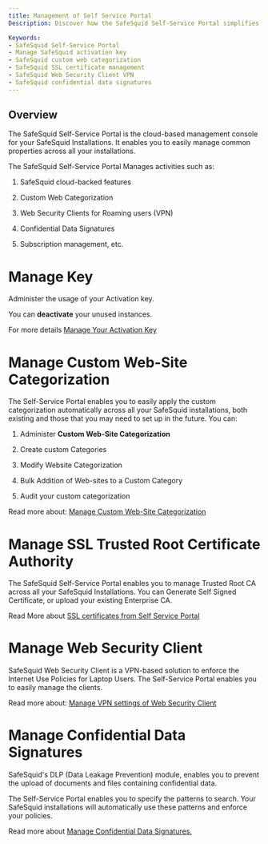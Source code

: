 ```yaml
---
title: Management of Self Service Portal  
Description: Discover how the SafeSquid Self-Service Portal simplifies centralized management of licenses, custom web categorization, SSL certificates, VPN clients, and DLP signatures across all SafeSquid installations with a unified cloud-based interface.

Keywords:
- SafeSquid Self-Service Portal  
- Manage SafeSquid activation key  
- SafeSquid custom web categorization  
- SafeSquid SSL certificate management  
- SafeSquid Web Security Client VPN  
- SafeSquid confidential data signatures  
---
```


## Overview

The SafeSquid Self-Service Portal is the cloud-based management console for your SafeSquid Installations. It enables you to easily manage common properties across all your installations.

The SafeSquid Self-Service Portal Manages activities such as:

1.   SafeSquid cloud-backed features

1.   Custom Web Categorization

1.   Web Security Clients for Roaming users (VPN)

1.   Confidential Data Signatures

1.   Subscription management, etc.

# Manage Key

Administer the usage of your Activation key.

You can **deactivate** your unused instances.

For more details [Manage Your Activation Key](https://help.safesquid.com/portal/en/kb/articles/manage-key)

# Manage Custom Web-Site Categorization

The Self-Service Portal enables you to easily apply the custom categorization automatically across all your SafeSquid installations, both existing and those that you may need to set up in the future. You can:

1.   Administer **Custom Web-Site Categorization**

1.   Create custom Categories

1.   Modify Website Categorization

1.   Bulk Addition of Web-sites to a Custom Category

1.   Audit your custom categorization

Read more about: [Manage Custom Web-Site Categorization](https://help.safesquid.com/portal/en/kb/articles/manage-custom-web-site-categorization)

# Manage SSL Trusted Root Certificate Authority

The SafeSquid Self-Service Portal enables you to manage Trusted Root CA across all your SafeSquid Installations. You can Generate Self Signed Certificate, or upload your existing Enterprise CA.

Read More about [SSL certificates from Self Service Portal](https://help.safesquid.com/portal/en/kb/articles/setting-up-ssl-certificates-from-self-service-portal)

# Manage Web Security Client

SafeSquid Web Security Client is a VPN-based solution to enforce the Internet Use Policies for Laptop Users. The Self-Service Portal enables you to easily manage the clients.

Read more about: [Manage VPN settings of Web Security Client](https://help.safesquid.com/portal/en/kb/articles/manage-vpn-settings-of-web-security-client)

# Manage Confidential Data Signatures

SafeSquid's DLP (Data Leakage Prevention) module, enables you to prevent the upload of documents and files containing confidential data.

The Self-Service Portal enables you to specify the patterns to search. Your SafeSquid installations will automatically use these patterns and enforce your policies.

Read more about [Manage Confidential Data Signatures.](https://help.safesquid.com/portal/en/kb/articles/manage-confidential-data-signatures)
